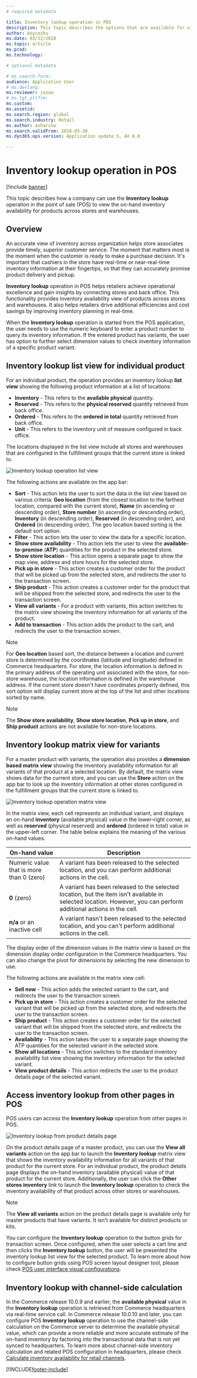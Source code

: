 ```yaml
---
# required metadata

title: Inventory lookup operation in POS
description: This topic describes the options that are available for viewing inventory information in the point of sale (POS). 
author: boycezhu
ms.date: 03/12/2018
ms.topic: article
ms.prod: 
ms.technology: 

# optional metadata

# ms.search.form: 
audience: Application User
# ms.devlang: 
ms.reviewer: josaw
# ms.tgt_pltfrm: 
ms.custom: 
ms.assetid: 
ms.search.region: global
ms.search.industry: Retail
ms.author: asharchw
ms.search.validFrom: 2018-03-30
ms.dyn365.ops.version: Application update 5, AX 8.0

---
```


# Inventory lookup operation in POS

[!include [banner](includes/banner.md)]

This topic describes how a company can use the **Inventory lookup** operation in the point of sale (POS) to view the on-hand inventory availability for products across stores and warehouses.

## Overview

An accurate view of inventory across organization helps store associates provide timely, superior customer service. The moment that matters most is the moment when the customer is ready to make a purchase decision. It's important that cashiers in the store have real-time or near-real-time inventory information at their fingertips, so that they can accurately promise product delivery and pickup.

**Inventory lookup** operation in POS helps retailers achieve operational excellence and gain insights by connecting stores and back office. This functionality provides inventory availability view of products across stores and warehouses. It also helps retailers drive additional efficiencies and cost savings by improving inventory planning in real-time.

When the **Inventory lookup** operation is started from the POS application, the user needs to use the numeric keyboard to enter a product number to query its inventory information. If the entered product has variants, the user has option to further select dimension values to check inventory information of a specific product variant.

## Inventory lookup list view for individual product

For an individual product, the operation provides an inventory lookup **list view** showing the following product information at a list of locations:

- **Inventory** - This refers to the **available physical** quantity.
- **Reserved** - This refers to the **physical reserved** quantity retrieved from back office.
- **Ordered** - This refers to the **ordered in total** quantity retrieved from back office.
- **Unit** - This refers to the inventory unit of measure configured in back office.

The locations displayed in the list view include all stores and warehouses that are configured in the fulfillment groups that the current store is linked to.

![Inventory lookup operation list view](media/inventory-lookup-list-view.png)

The following actions are available on the app bar:

- **Sort** - This action lets the user to sort the data in the list view based on various criteria: **Geo location** (from the closest location to the farthest location, compared with the current store), **Name** (in ascending or descending order), **Store number** (in ascending or descending order), **Inventory** (in descending order), **Reserved** (in descending order), and **Ordered** (in descending order). The geo location based sorting is the default sort option.
- **Filter** - This action lets the user to view the data for a specific location.
- **Show store availability** - This action lets the user to view the **available-to-promise** (**ATP**) quantities for the product in the selected store.
- **Show store location** - This action opens a separate page to show the map view, address and store hours for the selected store.
- **Pick up in store** - This action creates a customer order for the product that will be picked up from the selected store, and redirects the user to the transaction screen.
- **Ship product** - This action creates a customer order for the product that will be shipped from the selected store, and redirects the user to the transaction screen.
- **View all variants** - For a product with variants, this action switches to the matrix view showing the inventory information for all variants of the product.
- **Add to transaction** - This action adds the product to the cart, and redirects the user to the transaction screen.

> [!NOTE]
> For **Geo location** based sort, the distance between a location and current store is determined by the coordinates (latitude and longitude) defined in Commerce headquarters. For store, the location information is defined in the primary address of the operating unit associated with the store, for non-store warehouse, the location information is defined in the warehouse address. If the current store doesn't have coordinates properly defined, this sort option will display current store at the top of the list and other locations sorted by name.

> [!NOTE]
> The **Show store availability**, **Show store location**, **Pick up in store**, and **Ship product** actions are not available for non-store locations.

## Inventory lookup matrix view for variants

For a master product with variants, the operation also provides a **dimension based matrix view** showing the inventory availability information for all variants of that product at a selected location. By default, the matrix view shows data for the current store, and you can use the **Store** action on the app bar to look up the inventory information at other stores configured in the fulfillment groups that the current store is linked to.

![Inventory lookup operation matrix view](media/inventory-lookup-matrix-view.png)

In the matrix view, each cell represents an individual variant, and displays an on-hand **inventory** (available physical) value in the lower-right corner, as well as **reserved** (physical reserved) and **ordered** (ordered in total) value in the upper-left corner. The table below explains the meaning of the various on-hand values.

| On-hand value                            | Description |
|------------------------------------------|-------------|
| Numeric value that is more than 0 (zero) | A variant has been released to the selected location, and you can perform additional actions in the cell. |
| **0** (zero)                             | A variant has been released to the selected location, but the item isn't available in selected location. However, you can perform additional actions in the cell. |
| **n/a** or an inactive cell              | A variant hasn't been released to the selected location, and you can't perform additional actions in the cell. |

The display order of the dimension values in the matrix view is based on the dimension display order configuration in the Commerce headquarters. You can also change the pivot for dimensions by selecting the new dimension to use. 

The following actions are available in the matrix view cell:

- **Sell now** - This action adds the selected variant to the cart, and redirects the user to the transaction screen.
- **Pick up in store** - This action creates a customer order for the selected variant that will be picked up from the selected store, and redirects the user to the transaction screen.
- **Ship product** - This action creates a customer order for the selected variant that will be shipped from the selected store, and redirects the user to the transaction screen.
- **Availability** - This action takes the user to a separate page showing the ATP quantities for the selected variant in the selected store.
- **Show all locations** - This action switches to the standard inventory availability list view showing the inventory information for the selected variant.
- **View product details** - This action redirects the user to the product details page of the selected variant.

## Access inventory lookup from other pages in POS

POS users can access the **Inventory lookup** operation from other pages in POS.

![Inventory lookup from product details page](media/inventory-lookup-from-product-details-page.png)

On the product details page of a master product, you can use the **View all variants** action on the app bar to launch the **Inventory lookup** matrix view that shows the inventory availability information for all variants of that product for the current store. For an individual product, the product details page displays the on-hand inventory (available physical) value of that product for the current store. Additionally, the user can click the **Other stores inventory** link to launch the **Inventory lookup** operation to check the inventory availability of that product across other stores or warehouses.

> [!NOTE]
> The **View all variants** action on the product details page is available only for master products that have variants. It isn't available for distinct products or kits.

You can configure the **Inventory lookup** operation to the button grids for transaction screen. Once configured, when the user selects a cart line and then clicks the **Inventory lookup** button, the user will be presented the inventory lookup list view for the selected product. To learn more about how to configure button grids using POS screen layout designer tool, please check [POS user interface visual configurations](https://docs.microsoft.com/dynamics365/commerce/pos-screen-layouts).

## Inventory lookup with channel-side calculation

In the Commerce release 10.0.9 and earlier, the **available physical** value in the **Inventory lookup** operation is retrieved from Commerce headquarters via real-time service call. In Commerce release 10.0.10 and later, you can configure POS **Inventory lookup** operation to use the channel-side calculation on the Commerce server to determine the available physical value, which can provide a more reliable and more accurate estimate of the on-hand inventory by factoring into the transactional data that is not yet synced to headquarters. To learn more about channel-side inventory calculation and related POS configuration in headquarters, please check [Calculate inventory availability for retail channels](https://docs.microsoft.com/dynamics365/commerce/calculated-inventory-retail-channels).

[!INCLUDE[footer-include](../includes/footer-banner.md)]
